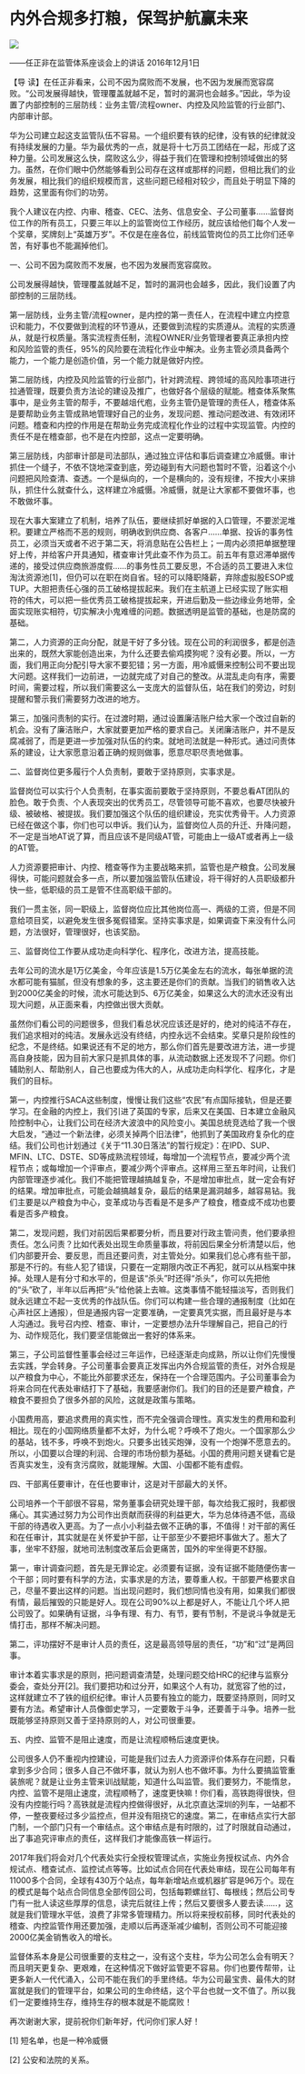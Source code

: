 # 内外合规多打粮，保驾护航赢未来
<img class="pv" src="https://api.visitor.plantree.me/visitor-badge/pv?namespace=plantree.me&key=renzhengfei-speeches/./docs/speeches/2016/12/内外合规多打粮，保驾护航赢未来.md">


——任正非在监管体系座谈会上的讲话
2016年12月1日



【导  读】在任正非看来，公司不因为腐败而不发展，也不因为发展而宽容腐败。“公司发展得越快，管理覆盖就越不足，暂时的漏洞也会越多。”因此，华为设置了内部控制的三层防线：业务主管/流程owner、内控及风险监管的行业部门、内部审计部。



华为公司建立起这支监管队伍不容易。一个组织要有铁的纪律，没有铁的纪律就没有持续发展的力量。华为最优秀的一点，就是将十七万员工团结在一起，形成了这种力量。公司发展这么快，腐败这么少，得益于我们在管理和控制领域做出的努力。虽然，在你们眼中仍然能够看到公司存在这样或那样的问题，但相比我们的业务发展，相比我们的组织规模而言，这些问题已经相对较少，而且处于明显下降的趋势，这里面有你们的功劳。

我个人建议在内控、内审、稽查、CEC、法务、信息安全、子公司董事……监督岗位工作的所有员工，只要三年以上的监管岗位工作经历，就应该给他们每个人发一个奖章，奖牌刻上“英雄万岁”。不仅是在座各位，前线监管岗位的员工比你们还辛苦，有好事也不能漏掉他们。

一、公司不因为腐败而不发展，也不因为发展而宽容腐败。

公司发展得越快，管理覆盖就越不足，暂时的漏洞也会越多，因此，我们设置了内部控制的三层防线。

第一层防线，业务主管/流程owner，是内控的第一责任人，在流程中建立内控意识和能力，不仅要做到流程的环节遵从，还要做到流程的实质遵从。流程的实质遵从，就是行权质量。落实流程责任制，流程OWNER/业务管理者要真正承担内控和风险监管的责任，95%的风险要在流程化作业中解决。业务主管必须具备两个能力，一个能力是创造价值，另一个能力就是做好内控。

第二层防线，内控及风险监管的行业部门，针对跨流程、跨领域的高风险事项进行拉通管理，既要负责方法论的建设及推广，也做好各个层级的赋能。稽查体系聚焦事中，是业务主管的帮手，不要越俎代庖，业务主管仍是管理的责任人，稽查体系是要帮助业务主管成熟地管理好自己的业务，发现问题、推动问题改进、有效闭环问题。稽查和内控的作用是在帮助业务完成流程化作业的过程中实现监管。内控的责任不是在稽查部，也不是在内控部，这点一定要明确。

第三层防线，内部审计部是司法部队，通过独立评估和事后调查建立冷威慑。审计抓住一个缝子，不依不饶地深查到底，旁边碰到有大问题也暂时不管，沿着这个小问题把风险查清、查透。一个是纵向的，一个是横向的，没有规律，不按大小来排队，抓住什么就查什么，这样建立冷威慑。冷威慑，就是让大家都不要做坏事，也不敢做坏事。

现在大事大案建立了机制，培养了队伍，要继续抓好单据的入口管理，不要淤泥堆积。要建立严格而不恶的规则，明确收到供应商、各客户……单据、投诉的事务性员工，必须当天或者不迟于第二天，将消息贴在公告栏上；一周内必须把单据整理好上传，并给客户开具通知，䅲查审计凭此查不作为员工。前五年有意迟滞单据传递的，接受过供应商旅游度假……的事务性员工要反思，不合适的员工要进入末位淘汰资源池[1]，但仍可以在职在岗自省。轻的可以降职降薪，弃除虚拟股ESOP或TUP。大胆把责任心强的员工破格提拔起来。我们在主航道上已经实现了账实相符的伟大，可以把一些优秀员工破格提拔起来，开进后勤及一些边缘业务地带，全面实现账实相符，切实解决小鬼难缠的问题。数据透明是监管的基础，也是防腐的基础。

第二，人力资源的正向分配，就是干好了多分钱。现在公司的利润很多，都是创造出来的，既然大家能创造出来，为什么还要去偷鸡摸狗呢？没有必要。所以，一方面，我们用正向分配引导大家不要犯错；另一方面，用冷威慑来控制公司不要出现大问题。这样我们一边前进，一边就完成了对自己的整改。从混乱走向有序，需要时间，需要过程，所以我们需要这么一支庞大的监督队伍，站在我们的旁边，时刻提醒和警示我们需要努力改进的地方。

第三，加强问责制的实行。在过渡时期，通过设置廉洁账户给大家一个改过自新的机会。没有了廉洁账户，大家就要更加严格的要求自己。关闭廉洁账户，并不是反腐减弱了，而是更进一步加强对队伍的约束。就地司法就是一种形式。通过问责体系的建设，让大家愿意沿着正确的规则做事，愿意尽职尽责地做事。

二、监督岗位更多履行个人负责制，要敢于坚持原则，实事求是。

监督岗位可以实行个人负责制，在事实面前要敢于坚持原则，不要总看AT团队的脸色。敢于负责、个人表现突出的优秀员工，尽管领导可能不喜欢，也要尽快被升级、被破格、被提拔。我们要加强这个队伍的组织建设，充实优秀骨干。人力资源已经在做这个事，你们也可以申诉。我们认为，监督岗位人员的升迁、升降问题，不一定是当地AT说了算，而且应该不是同级AT管，可能由上一级AT或者再上一级的AT管。

人力资源要把审计、内控、稽查等作为主要战略来抓，监管也是产粮食。公司发展得快，可能问题就会多一点，所以要加强监管队伍建设，将干得好的人员职级都升快一些，低职级的员工是管不住高职级干部的。

我们一贯主张，同一职级上，监督岗位应比其他岗位高一、两级的工资，但是不同意给项目奖，以避免发生很多冤假错案。坚持实事求是，如果调查下来没有什么问题，方法很好，管理很好，也该奖励。

三、监督岗位工作要从成功走向科学化、程序化，改进方法，提高技能。

去年公司的流水是1万亿美金，今年应该是1.5万亿美金左右的流水，每张单据的流水都可能有猫腻，但没有想象的多，这主要还是你们的贡献。当我们的销售收入达到2000亿美金的时候，流水可能达到5、6万亿美金，如果这么大的流水还没有出现大问题，从正面来看，内控做出很大贡献。

虽然你们看公司的问题很多，但我们看总状况应该还是好的，绝对的纯洁不存在，我们追求相对的纯洁。发展永远没有终结，内控永远不会结束。奖章只是阶段性的纪念，不是终结。如果说还有不足的地方，那么你们首先是要改进方法，进一步提高自身技能，因为目前大家只是抓具体的事，从流动数据上还发现不了问题。你们辅助别人、帮助别人，自己也要成为伟大的人，从成功走向科学化、程序化，才是我们的目标。

第一，内控推行SACA这些制度，慢慢让我们这些“农民”有点国际接轨，但是还要学习。在金融的内控上，我们引进了英国的专家，后来又在美国、日本建立金融风险控制中心，让我们公司在经济大波浪中的风险变小。美国总统竞选给了我一个很大启发，“通过一个新法律，必须关掉两个旧法律”，他抓到了美国政府复杂化的症结。我们公司也计划通过《关于“11.30日落法”的暂行规定》：在IPD、SUP、MFIN、LTC、DSTE、SD等成熟流程领域，每增加一个流程节点，要减少两个流程节点；或每增加一个评审点，要减少两个评审点。这样用三至五年时间，让我们内部管理逐步减化。我们不能把管理越搞越复杂，不是增加审批点，就一定会有好的结果。增加审批点，可能会越搞越复杂，最后的结果是漏洞越多，越容易钻。我们主要是以产粮食为中心，变革成功与否看是不是多产了粮食，稽查成不成功也要看是否多产粮食。

第二，发现问题，我们对前因后果都要分析，而且要对行政主管问责，他们要承担责任。怎么问责？比如代表处出现生命质量事故，将前因后果全分析清楚以后，他们内部要开会、要反思，而且还要问责，对主管处分。如果我们总心疼有些干部，那是不行的。有些人犯了错误，只要在一定期限内改正不再犯，就可以从档案中抹掉。处理人是有分寸和水平的，但是该“杀头”时还得“杀头”，你可以先把他的“头”砍了，半年以后再把“头”给他装上去嘛。这类事情不能轻描淡写，否则我们就永远建立不起一支优秀的作战队伍。你们可以构建一些合理的通报制度（比如在心声社区上通报），但是通报内容一定要准确，一定要真凭实据，而且最好是与本人沟通过。我号召内控、稽查、审计，一定要想办法升华理解自己，把自己的行为、动作规范化，我们要坚信能做出一套好的体系来。

第三，子公司监督性董事会经过三年运作，已经逐渐走向成熟，所以让你们先慢慢去实践，学会转身。子公司董事会要真正发挥出内外合规监管的责任，对外合规是以产粮食为中心，不能比外部要求还左，保持在一个合理范围内。子公司董事会为将来合同在代表处审结打下了基础，我要感谢你们。我们的目的还是要产粮食，产粮食不要担负了很多外部的风险，这就是政策与策略。

小国费用高，要追求费用的真实性，而不完全强调合理性。真实发生的费用和盈利相比。现在的小国网络质量都不太好，为什么呢？呼唤不了炮火。一个国家那么少的基站，钱不多，呼唤不到炮火。只要多出钱买炮弹，没有一个炮弹不愿意去的。所以，小囯要以合理的利润、合理的市场份额为基础。小国的费用问题关键看它是否真实发生，没有贪污腐败，就能理解。大国、小国都不能有虚假。

四、干部离任要审计，在任也要审计，这是对干部最大的关怀。

公司培养一个干部很不容易，常务董事会研究处理干部，每次给我汇报时，我都很痛心。其实通过努力为公司作出贡献而获得的利益更大，华为总体待遇不低，高级干部的待遇收入更高。为了一点小小利益去做不正确的事，不值得！对干部的离任和在任审计，其实就是在关怀爱护干部，让干部至少不要把坏事做大了。惹大了事，坐牢不舒服，就地司法制度改革后会更痛苦，国外的牢坐得更不舒服。

第一，审计调查问题，首先是无罪论定。必须要有证据，没有证据不能随便伤害一个干部；同时要有科学的方法，实事求是的方法，要尊重人权。干部要严格要求自己，尽量不要出这样的问题。当出现问题时，我们想同情也没有用，如果我们都很有情，最后摧毁的只能是好人。现在公司90%以上都是好人，不能让几个坏人把公司毁了。如果确有证据，斗争有理、有力、有节，要有节制，不是说斗争就是无情打击，那样不解决问题。

第二，评功摆好不是审计人员的责任，这是最高领导层的责任，“功”和“过”是两回事。

审计本着实事求是的原则，把问题调查清楚，处理问题交给HRC的纪律与监察分委会，查处分开[2]。我们要把功和过分开，如果这个人有功，就宽容了他的过，这样就建立不了铁的组织纪律。审计人员要有独立的能力，既要坚持原则，同时又要有方法。希望审计人员像御史学习，一定要敢于斗争，还要善于斗争。培养一批既能够坚持原则又善于坚持原则的人，对公司很重要。

五、内控、监管不是阻止速度，而是让流程顺畅后速度更快。

公司很多人仍不重视内控建设，可能是我们过去人力资源评价体系存在问题，只看拿到多少合同；很多人自己不做坏事，就认为别人也不做坏事。为什么要搞监管重装旅呢？就是让业务主管来训战赋能，知道什么叫监管。我们要努力，不能惰怠，内控、监管不是阻止速度，流程顺畅了，速度更快嘛！你们看，高铁跑得很快，但没有内控能行吗？高铁就是流程内控做得很好，从北京直达深圳的列车，一站都不停，一整夜要经过多少监控点，但并没有阻挠它的速度。第二，在审结点实行大部门制，一个部门只有一个审结点。这个审结点是有时限的，过了时限就自动通过，出了事追究评审点的责任，这样我们才能像高铁一样运行。

2017年我们将会对几个代表处实行全授权管理试点，实施业务授权试点、内外合规试点、稽查试点、监控试点等等。比如试点合同在代表处审结，现在公司每年有11000多个合同，全球有430万个站点，每年新增站点或机器扩容是96万个。现在的模式是每个站点合同信息全部传回公司，包括每颗螺丝钉、每根线；然后公司专门有一批人读这些厚厚的信息，读完后就往上传；然后又要很多人要去读……，这就是我们管理水平低，浪费了非常多管理精力。所以将来授权前移，同时代表处的稽查、内控监管作用还要加强，走顺以后再逐渐减少编制，否则公司不可能迎接2000亿美金销售收入的增长。

监督体系本身是公司很重要的支柱之一，没有这个支柱，华为公司怎么会有明天？而且明天更复杂、更艰难，在这种情况下做好监管更不容易。你们也要传帮带，让更多新人一代代涌入，公司不能在我们的手里终结。华为公司最宝贵、最伟大的财富就是我们的管理平台，如果公司的生命终结，这个平台也就一文不值了。所以我们一定要维持生存，维持生存的根本就是不能腐败！

再次谢谢大家，提前祝你们新年好，代问你们家人好！


[1] 短名单，也是一种冷威慑

[2] 公安和法院的关系。
